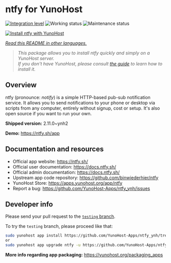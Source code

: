 <!--
N.B.: This README was automatically generated by <https://github.com/YunoHost/apps/tree/master/tools/readme_generator>
It shall NOT be edited by hand.
-->

# ntfy for YunoHost

[![Integration level](https://dash.yunohost.org/integration/ntfy.svg)](https://ci-apps.yunohost.org/ci/apps/ntfy/) ![Working status](https://ci-apps.yunohost.org/ci/badges/ntfy.status.svg) ![Maintenance status](https://ci-apps.yunohost.org/ci/badges/ntfy.maintain.svg)

[![Install ntfy with YunoHost](https://install-app.yunohost.org/install-with-yunohost.svg)](https://install-app.yunohost.org/?app=ntfy)

*[Read this README in other languages.](./ALL_README.md)*

> *This package allows you to install ntfy quickly and simply on a YunoHost server.*  
> *If you don't have YunoHost, please consult [the guide](https://yunohost.org/install) to learn how to install it.*

## Overview

ntfy (pronounce: *notify*) is a simple HTTP-based pub-sub notification service. It allows you to send notifications to your phone or desktop via scripts from any computer, entirely without signup, cost or setup. It's also open source if you want to run your own.


**Shipped version:** 2.11.0~ynh2

**Demo:** <https://ntfy.sh/app>
## Documentation and resources

- Official app website: <https://ntfy.sh/>
- Official user documentation: <https://docs.ntfy.sh/>
- Official admin documentation: <https://docs.ntfy.sh/>
- Upstream app code repository: <https://github.com/binwiederhier/ntfy>
- YunoHost Store: <https://apps.yunohost.org/app/ntfy>
- Report a bug: <https://github.com/YunoHost-Apps/ntfy_ynh/issues>

## Developer info

Please send your pull request to the [`testing` branch](https://github.com/YunoHost-Apps/ntfy_ynh/tree/testing).

To try the `testing` branch, please proceed like that:

```bash
sudo yunohost app install https://github.com/YunoHost-Apps/ntfy_ynh/tree/testing --debug
or
sudo yunohost app upgrade ntfy -u https://github.com/YunoHost-Apps/ntfy_ynh/tree/testing --debug
```

**More info regarding app packaging:** <https://yunohost.org/packaging_apps>
